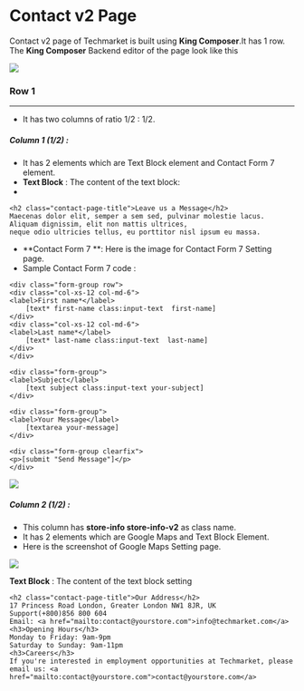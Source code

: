 # Contact v2 Page

Contact v2 page of Techmarket is built using **King Composer**.It has 1 row. The **King Composer** Backend editor of the page look like this

![](http://transvelo.github.io/docs/techmarket/images/contact-v2.png)


### Row 1
---
* It has two columns of ratio 1/2 : 1/2.

##### Column 1 (1/2) :

* It has 2 elements which are Text Block element and Contact Form 7 element.
* **Text Block** : The content of the text block:
*
```
<h2 class="contact-page-title">Leave us a Message</h2>
Maecenas dolor elit, semper a sem sed, pulvinar molestie lacus. Aliquam dignissim, elit non mattis ultrices,
neque odio ultricies tellus, eu porttitor nisl ipsum eu massa.
```
* **Contact Form 7 **: Here is the image for Contact Form 7 Setting page.
* Sample Contact Form 7 code :

```
<div class="form-group row">
<div class="col-xs-12 col-md-6">
<label>First name*</label>
    [text* first-name class:input-text  first-name]
</div>
<div class="col-xs-12 col-md-6">
<label>Last name*</label>
    [text* last-name class:input-text  last-name]
</div>
</div>

<div class="form-group">
<label>Subject</label>
    [text subject class:input-text your-subject]
</div>

<div class="form-group">
<label>Your Message</label>
    [textarea your-message]
</div>

<div class="form-group clearfix">
<p>[submit "Send Message"]</p>
</div>
```

![](http://transvelo.github.io/docs/techmarket/images/contact-form-7-setting.png)

##### Column 2 (1/2) :

* This column has **store-info store-info-v2** as class name.
* It has 2 elements which are Google Maps and Text Block Element.
* Here is the screenshot of Google Maps Setting page.

![](http://transvelo.github.io/docs/techmarket/images/google-map-setting.png)

**Text Block** : The content of the text block setting

```
<h2 class="contact-page-title">Our Address</h2>
17 Princess Road London, Greater London NW1 8JR, UK
Support(+800)856 800 604
Email: <a href="mailto:contact@yourstore.com">info@techmarket.com</a>
<h3>Opening Hours</h3>
Monday to Friday: 9am-9pm
Saturday to Sunday: 9am-11pm
<h3>Careers</h3>
If you're interested in employment opportunities at Techmarket, please email us: <a href="mailto:contact@yourstore.com">contact@yourstore.com</a>
```






